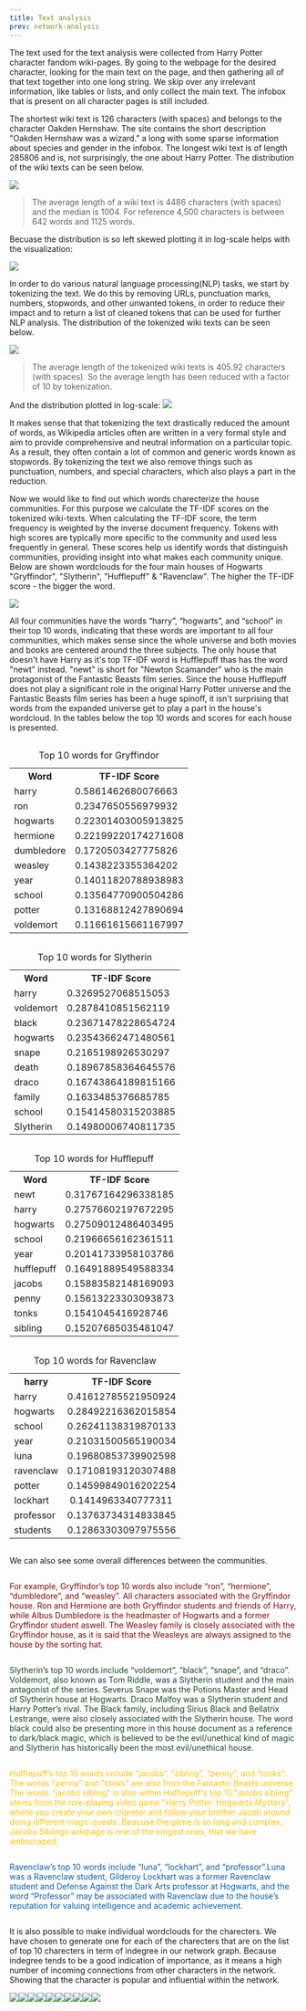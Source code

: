 ```yaml
---
title: Text analysis
prev: network-analysis
---
```


The text used for the text analysis were collected from Harry Potter character fandom wiki-pages. By going to the webpage for the desired character, looking for the main text on the page, and then gathering all of that text together into one long string. We skip over any irrelevant information, like tables or lists, and only collect the main text. The infobox that is present on all character pages is still included. 




The shortest wiki text is 126 characters (with spaces) and belongs to the character Oakden Hernshaw. The site contains the short description "Oakden Hernshaw was a wizard." a long with some sparse information about species and gender in the infobox. The longest wiki text is of length 285806 and is, not surprisingly, the one about Harry Potter. The distribution of the wiki texts can be seen below.

<img src="/images/Distribution_wiki_text.png" />

> The average length of a wiki text is 4486 characters (with spaces) and the median is 1004. For reference 4,500 characters is between 642 words and 1125 words.

Becuase the distribution is so left skewed plotting it in log-scale helps with the visualization:

<img src="/images/Distribution_wiki_text_ls.png" />


In order to do various natural language processing(NLP) tasks, we start by tokenizing the text. We do this by removing URLs, punctuation marks, numbers, stopwords, and other unwanted tokens, in order to reduce their impact and to return a list of cleaned tokens that can be used for further NLP analysis. The distribution of the tokenized wiki texts can be seen below. 

<img src="/images/Distribution_wiki_text_tokenized.png"     />

> The average length of the tokenized wiki texts is 405.92 characters (with spaces). So the average length has been reduced with a factor of 10 by tokenization.

And the distribution plotted in log-scale:
<img src="/images/Distribution_wiki_text_tokenized_ls.png" />

It makes sense that that tokenizing the text drastically reduced the amount of words, as Wikipedia articles often are written in a very formal style and aim to provide comprehensive and neutral information on a particular topic. As a result, they often contain a lot of common and generic words known as stopwords. By tokenizing the text we also remove things such as punctuation, numbers, and special characters, which also plays a part in the reduction.

Now we would like to find out which words charecterize the house communities. For this purpose we calculate the TF-IDF scores on the tokenized wiki-texts. When calculating the TF-IDF score, the term frequency is weighted by the inverse document frequency. Tokens with high scores are typically more specific to the community and used less frequently in general. These scores help us identify words that distinguish communities, providing insight into what makes each community unique. Below are shown wordclouds for the four main houses of Hogwarts "Gryffindor", "Slytherin", "Hufflepuff" & "Ravenclaw". The higher the TF-IDF score - the bigger the word. 

<img src="/images/House_wordclouds.png"     />

All four communities have the words “harry”, “hogwarts”, and “school” in their top 10 words, indicating that these words are important to all four communities, which makes sense since the whole universe and both movies and books are centered around the three subjects. The only house that doesn't have Harry as it's top TF-IDF word is Hufflepuff thas has the word "newt" instead. "newt" is short for "Newton Scamander" who is the main protagonist of the Fantastic Beasts film series. Since the house Hufflepuff does not play a significant role in the original Harry Potter universe and the Fantastic Beasts film series has been a huge spinoff, it isn't surprising that words from the expanded universe get to play a part in the house's wordcloud. In the tables below the top 10 words and scores for each house is presented.

<div style="display: flex; flex-wrap: wrap;">
  <div style="flex: 1; margin-right: 10px;">
    <table>
      <caption>Top 10 words for Gryffindor</caption>
      <tr>
        <th>Word</th>
        <th>TF-IDF Score</th>
      </tr>
      <tr>
        <td>harry</td>
        <td>0.5861462680076663</td>
      </tr>
      <tr>
        <td>ron</td>
        <td>0.2347650556979932</td>
      </tr>
      <tr>
        <td>hogwarts</td>
        <td>0.22301403005913825</td>
      </tr>
      <tr>
        <td>hermione</td>
        <td>0.22199220174271608</td>
      </tr>
      <tr>
        <td>dumbledore</td>
        <td>0.1720503427775826</td>
      </tr>
      <tr>
        <td>weasley</td>
        <td>0.1438223355364202</td>
      </tr>
      <tr>
        <td>year</td>
        <td>0.14011820788938983</td>
      </tr>
      <tr>
        <td>school</td>
        <td>0.13564770900504286</td>
      </tr>
      <tr>
        <td>potter</td>
        <td>0.13168812427890694</td>
      </tr>
      <tr>
        <td>voldemort</td>
        <td>0.11661615661167997</td>
      </tr>
    </table>
  </div>

  <div style="display: inline-block; vertical-align: top;">
    <table>
      <caption>Top 10 words for Slytherin</caption>
      <tr>
        <th>Word</th>
        <th>TF-IDF Score</th>
      </tr>
      <tr>
        <td>harry</td>
        <td>0.3269527068515053</td>
      </tr>
      <tr>
        <td>voldemort</td>
        <td>0.2878410851562119</td>
      </tr>
      <tr>
        <td>black</td>
        <td>0.23671478228654724</td>
      </tr>
      <tr>
        <td>hogwarts</td>
        <td>0.23543662471480561</td>
      </tr>
      <tr>
        <td>snape</td>
        <td>0.2165198926530297</td>
      </tr>
      <tr>
        <td>death</td>
        <td>0.18967858364645576</td>
      </tr>
      <tr>
        <td>draco</td>
        <td>0.16743864189815166</td>
      </tr>
      <tr>
        <td>family</td>
        <td>0.1633485376685785</td>
      </tr>
      <tr>
        <td>school</td>
        <td>0.15414580315203885</td>
    <tr>
     <tr>
        <td>Slytherin</td>
        <td>0.14980006740811735</td>
    <tr>
  </table>
  </div>


<div style="display: flex; flex-wrap: wrap;">
  <div style="flex: 1; margin-right: 10px;">
    <table>
      <caption>Top 10 words for Hufflepuff</caption>
      <tr>
        <th>Word</th>
        <th>TF-IDF Score</th>
      </tr>
      <tr>
        <td>newt</td>
        <td>0.31767164296338185</td>
      </tr>
      <tr>
        <td>harry</td>
        <td>0.27576602197672295</td>
      </tr>
      <tr>
        <td>hogwarts</td>
        <td>0.27509012486403495</td>
      </tr>
      <tr>
        <td>school</td>
        <td>0.21966656162361511</td>
      </tr>
      <tr>
        <td>year</td>
        <td>0.20141733958103786 </td>
      </tr>
      <tr>
        <td>hufflepuff</td>
        <td>0.16491889549588334</td>
      </tr>
      <tr>
        <td>jacobs</td>
        <td>0.15883582148169093</td>
      </tr>
      <tr>
        <td>penny</td>
        <td>0.15613223303093873</td>
      </tr>
      <tr>
        <td>tonks</td>
        <td>0.1541045416928746</td>
      </tr>
      <tr>
        <td>sibling</td>
        <td>0.15207685035481047</td>
      </tr>
    </table>
  </div>

  <div style="display: inline-block; vertical-align: top;">
    <table>
      <caption>Top 10 words for Ravenclaw</caption>
      <tr>
        <th>harry</th>
        <th>TF-IDF Score</th>
      </tr>
      <tr>
        <td>harry</td>
        <td>0.41612785521950924</td>
      </tr>
      <tr>
        <td>hogwarts</td>
        <td>0.28492216362015854</td>
      </tr>
      <tr>
        <td>school</td>
        <td>0.26241138319870133</td>
      </tr>
      <tr>
        <td>year</td>
        <td>0.21031500565190034</td>
      </tr>
      <tr>
        <td>luna</td>
        <td>0.19680853739902598</td>
      </tr>
      <tr>
        <td>ravenclaw</td>
        <td>0.17108193120307488</td>
      </tr>
      <tr>
        <td>potter</td>
        <td>0.14599849016202254</td>
      </tr>
      <tr>
        <td>lockhart</td>
        <td> 0.1414963340777311</td>
      </tr>
      <tr>
        <td>professor</td>
        <td>0.13763734314833845</td>
    <tr>
     <tr>
        <td>students</td>
        <td>0.12863303097975556</td>
    <tr>
  </table>
  </div>

We can also see some overall differences between the communities.

<p style="color:#7F0909;"> For example, Gryffindor’s top 10 words also include “ron”, “hermione”, “dumbledore”, and “weasley”. All characters associated with the Gryffindor house. Ron and Hermione are both Gryffindor students and friends of Harry, while Albus Dumbledore is the headmaster of Hogwarts and a former Gryffindor student aswell.
 The Weasley family is closely associated with the Gryffindor house, as it is said that the Weasleys are always assigned to the house by the sorting hat.</p>

<p style="color:#1A472A;">Slytherin’s top 10 words include “voldemort”, “black”, “snape”, and “draco”. Voldemort, also known as Tom Riddle, was a Slytherin student and the main antagonist of the series. Severus Snape was the Potions Master and Head of Slytherin house at Hogwarts. Draco Malfoy was a Slytherin student and Harry Potter’s rival. The Black family, including Sirius Black and Bellatrix Lestrange, were also closely associated with the Slytherin house. The word black could also be presenting more in this house document as a reference to dark/black magic, which is believed to be the evil/unethical kind of magic and Slytherin has historically been the most evil/unethical house.</p>

<p style="color:#FFC500;">Hufflepuff’s top 10 words include “jacobs”, "sibling", “penny”, and “tonks”. The words "penny" and "tonks" are also from the Fantastic Beasts universe. The words "jacobs sibling" is also within Hufllepuff's top 10."jacobs sibling" stems from the role-playing video game "Harry Potter: Hogwarts Mystery", where you create your own chareter and follow your brother Jacob around doing different magic quests. Beacuse the game is so long and complex, Jacobs Siblings wikipage is one of the longest ones, that we have webscraped.</p>

<p style="color:#0A5EA8;">Ravenclaw’s top 10 words include “luna”, “lockhart”, and “professor”.Luna was a Ravenclaw student, Gilderoy Lockhart was a former Ravenclaw student and Defense Against the Dark Arts professor at Hogwarts, and the word “Professor” may be associated with Ravenclaw due to the house’s reputation for valuing intelligence and academic achievement.</p>


It is also possible to make individual wordclouds for the charecters. We have chosen to generate one for each of the charecters that are on the list of top 10 charecters in term of indegree in our network graph. Because indegree tends to be a good indication of importance, as it means a high number of incoming connections from other characters in the network. Showing that the character is popular and influential within the network.


<img src="/images/Harry James Potter.png" />

<img src="/images/Ronald Bilius Weasley.png"     />

<img src="/images/Hermione Jean Granger.png"   />

<img src="/images/Tom Marvolo Riddle.png"     />

<img src="/images/Sirius Black III.png"     />

<img src="/images/Severus Snape.png"     />

<img src="/images/Arthur Weasley.png"     />

<img src="/images/Albus Dumbledore.png"  />

<img src="/images/Draco Lucius Malfoy.png"     />

<img src="/images/Ginevra Molly Potter (née Weasley).png"     />

